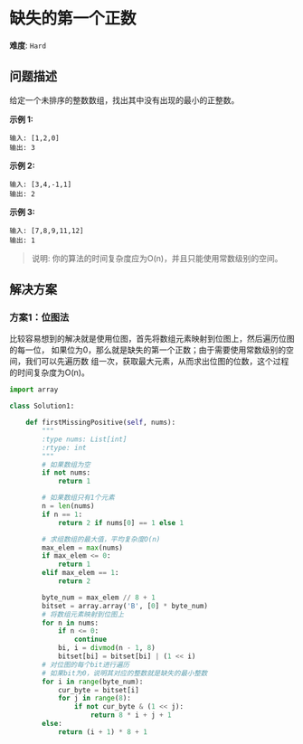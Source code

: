 # 缺失的第一个正数

**难度**: `Hard`


## 问题描述

给定一个未排序的整数数组，找出其中没有出现的最小的正整数。

**示例 1:**

    输入: [1,2,0]
    输出: 3

**示例 2:**

    输入: [3,4,-1,1]
    输出: 2

**示例 3:**

    输入: [7,8,9,11,12]
    输出: 1

> 说明: 你的算法的时间复杂度应为O(n)，并且只能使用常数级别的空间。


## 解决方案

### 方案1：位图法

比较容易想到的解决就是使用位图，首先将数组元素映射到位图上，然后遍历位图的每一位，
如果位为0，那么就是缺失的第一个正数；由于需要使用常数级别的空间，我们可以先遍历数
组一次，获取最大元素，从而求出位图的位数，这个过程的时间复杂度为O(n)。

```python
import array

class Solution1:

    def firstMissingPositive(self, nums):
        """
        :type nums: List[int]
        :rtype: int
        """
        # 如果数组为空
        if not nums:
            return 1

        # 如果数组只有1个元素
        n = len(nums)
        if n == 1:
            return 2 if nums[0] == 1 else 1

        # 求组数组的最大值，平均复杂度O(n)
        max_elem = max(nums)
        if max_elem <= 0:
            return 1
        elif max_elem == 1:
            return 2

        byte_num = max_elem // 8 + 1
        bitset = array.array('B', [0] * byte_num)
        # 将数组元素映射到位图上
        for n in nums:
            if n <= 0:
                continue
            bi, i = divmod(n - 1, 8)
            bitset[bi] = bitset[bi] | (1 << i)
        # 对位图的每个bit进行遍历
        # 如果bit为0，说明其对应的整数就是缺失的最小整数
        for i in range(byte_num):
            cur_byte = bitset[i]
            for j in range(8):
                if not cur_byte & (1 << j):
                    return 8 * i + j + 1
        else:
            return (i + 1) * 8 + 1
```
